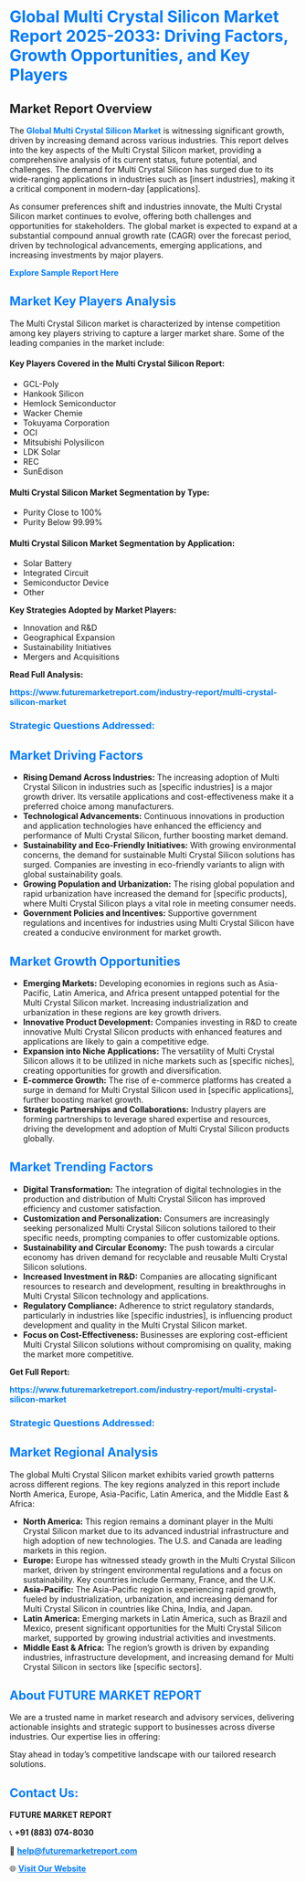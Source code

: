 <h1 style="color: #007BFF;">Global Multi Crystal Silicon Market Report 2025-2033: Driving Factors, Growth Opportunities, and Key Players</h1>

<section id="overview">
<h2>Market Report Overview</h2>
<p>The <a href="https://www.futuremarketreport.com/industry-report/multi-crystal-silicon-market" style="color: #007BFF; text-decoration: none;"><strong>Global Multi Crystal Silicon Market</strong></a> is witnessing significant growth, driven by increasing demand across various industries. This report delves into the key aspects of the Multi Crystal Silicon market, providing a comprehensive analysis of its current status, future potential, and challenges. The demand for Multi Crystal Silicon has surged due to its wide-ranging applications in industries such as [insert industries], making it a critical component in modern-day [applications].</p>
<p>As consumer preferences shift and industries innovate, the Multi Crystal Silicon market continues to evolve, offering both challenges and opportunities for stakeholders. The global market is expected to expand at a substantial compound annual growth rate (CAGR) over the forecast period, driven by technological advancements, emerging applications, and increasing investments by major players.</p>
</section>

<section id="overview">
<p><a href="https://www.futuremarketreport.com/request-sample/reportId=115795" style="color: #007BFF; text-decoration: none;"><strong>Explore Sample Report Here</strong></a></p>
</section>

<section id="key-players">
<h2 style="color: #007BFF;">Market Key Players Analysis</h2>
<p>The Multi Crystal Silicon market is characterized by intense competition among key players striving to capture a larger market share. Some of the leading companies in the market include:</p>
<h4>Key Players Covered in the Multi Crystal Silicon Report:</h4>
<ul><li>GCL-Poly</li><li>Hankook Silicon</li><li>Hemlock Semiconductor</li><li>Wacker Chemie</li><li>Tokuyama Corporation</li><li>OCI</li><li>Mitsubishi Polysilicon</li><li>LDK Solar</li><li>REC</li><li>SunEdison</li></ul>
<h4>Multi Crystal Silicon Market Segmentation by Type:</h4>
<ul><li>Purity Close to 100%</li><li>Purity Below 99.99%</li></ul>

<h4>Multi Crystal Silicon Market Segmentation by Application:</h4>
<ul><li>Solar Battery</li><li>Integrated Circuit</li><li>Semiconductor Device</li><li>Other</li></ul>
<p><strong>Key Strategies Adopted by Market Players:</strong></p>
<ul>
<li>Innovation and R&D</li>
<li>Geographical Expansion</li>
<li>Sustainability Initiatives</li>
<li>Mergers and Acquisitions</li>
</ul>
</section>

<section>
<p><strong>Read Full Analysis: </strong></p><a href="https://www.futuremarketreport.com/industry-report/multi-crystal-silicon-market" style="color: #007BFF; text-decoration: none;"><strong>https://www.futuremarketreport.com/industry-report/multi-crystal-silicon-market</strong></a>
<h3 style="color: #007BFF;">Strategic Questions Addressed:</h3>
</section>

<section id="driving-factors">
<h2 style="color: #007BFF;">Market Driving Factors</h2>
<ul>
<li><strong>Rising Demand Across Industries:</strong> The increasing adoption of Multi Crystal Silicon in industries such as [specific industries] is a major growth driver. Its versatile applications and cost-effectiveness make it a preferred choice among manufacturers.</li>
<li><strong>Technological Advancements:</strong> Continuous innovations in production and application technologies have enhanced the efficiency and performance of Multi Crystal Silicon, further boosting market demand.</li>
<li><strong>Sustainability and Eco-Friendly Initiatives:</strong> With growing environmental concerns, the demand for sustainable Multi Crystal Silicon solutions has surged. Companies are investing in eco-friendly variants to align with global sustainability goals.</li>
<li><strong>Growing Population and Urbanization:</strong> The rising global population and rapid urbanization have increased the demand for [specific products], where Multi Crystal Silicon plays a vital role in meeting consumer needs.</li>
<li><strong>Government Policies and Incentives:</strong> Supportive government regulations and incentives for industries using Multi Crystal Silicon have created a conducive environment for market growth.</li>
</ul>
</section>

<section id="growth-opportunities">
<h2 style="color: #007BFF;">Market Growth Opportunities</h2>
<ul>
<li><strong>Emerging Markets:</strong> Developing economies in regions such as Asia-Pacific, Latin America, and Africa present untapped potential for the Multi Crystal Silicon market. Increasing industrialization and urbanization in these regions are key growth drivers.</li>
<li><strong>Innovative Product Development:</strong> Companies investing in R&D to create innovative Multi Crystal Silicon products with enhanced features and applications are likely to gain a competitive edge.</li>
<li><strong>Expansion into Niche Applications:</strong> The versatility of Multi Crystal Silicon allows it to be utilized in niche markets such as [specific niches], creating opportunities for growth and diversification.</li>
<li><strong>E-commerce Growth:</strong> The rise of e-commerce platforms has created a surge in demand for Multi Crystal Silicon used in [specific applications], further boosting market growth.</li>
<li><strong>Strategic Partnerships and Collaborations:</strong> Industry players are forming partnerships to leverage shared expertise and resources, driving the development and adoption of Multi Crystal Silicon products globally.</li>
</ul>
</section>

<section id="trending-factors">
<h2 style="color: #007BFF;">Market Trending Factors</h2>
<ul>
<li><strong>Digital Transformation:</strong> The integration of digital technologies in the production and distribution of Multi Crystal Silicon has improved efficiency and customer satisfaction.</li>
<li><strong>Customization and Personalization:</strong> Consumers are increasingly seeking personalized Multi Crystal Silicon solutions tailored to their specific needs, prompting companies to offer customizable options.</li>
<li><strong>Sustainability and Circular Economy:</strong> The push towards a circular economy has driven demand for recyclable and reusable Multi Crystal Silicon solutions.</li>
<li><strong>Increased Investment in R&D:</strong> Companies are allocating significant resources to research and development, resulting in breakthroughs in Multi Crystal Silicon technology and applications.</li>
<li><strong>Regulatory Compliance:</strong> Adherence to strict regulatory standards, particularly in industries like [specific industries], is influencing product development and quality in the Multi Crystal Silicon market.</li>
<li><strong>Focus on Cost-Effectiveness:</strong> Businesses are exploring cost-efficient Multi Crystal Silicon solutions without compromising on quality, making the market more competitive.</li>
</ul>
</section>

<section>
<p><strong>Get Full Report: </strong></p><a href="https://www.futuremarketreport.com/industry-report/multi-crystal-silicon-market" style="color: #007BFF; text-decoration: none;"><strong>https://www.futuremarketreport.com/industry-report/multi-crystal-silicon-market</strong></a>
<h3 style="color: #007BFF;">Strategic Questions Addressed:</h3>
</section>


<section id="regional-analysis">
<h2 style="color: #007BFF;">Market Regional Analysis</h2>
<p>The global Multi Crystal Silicon market exhibits varied growth patterns across different regions. The key regions analyzed in this report include North America, Europe, Asia-Pacific, Latin America, and the Middle East & Africa:</p>
<ul>
<li><strong>North America:</strong> This region remains a dominant player in the Multi Crystal Silicon market due to its advanced industrial infrastructure and high adoption of new technologies. The U.S. and Canada are leading markets in this region.</li>
<li><strong>Europe:</strong> Europe has witnessed steady growth in the Multi Crystal Silicon market, driven by stringent environmental regulations and a focus on sustainability. Key countries include Germany, France, and the U.K.</li>
<li><strong>Asia-Pacific:</strong> The Asia-Pacific region is experiencing rapid growth, fueled by industrialization, urbanization, and increasing demand for Multi Crystal Silicon in countries like China, India, and Japan.</li>
<li><strong>Latin America:</strong> Emerging markets in Latin America, such as Brazil and Mexico, present significant opportunities for the Multi Crystal Silicon market, supported by growing industrial activities and investments.</li>
<li><strong>Middle East & Africa:</strong> The region’s growth is driven by expanding industries, infrastructure development, and increasing demand for Multi Crystal Silicon in sectors like [specific sectors].</li>
</ul>
</section>

<footer>
<h2 style="color: #007BFF;">About FUTURE MARKET REPORT</h2>
<p>We are a trusted name in market research and advisory services, delivering actionable insights and strategic support to businesses across diverse industries. Our expertise lies in offering:</p>

<p>Stay ahead in today’s competitive landscape with our tailored research solutions.</p>

<h2 style="color: #007BFF;">Contact Us:</h2>
<p><strong>FUTURE MARKET REPORT</strong></p>
<p>📞 <strong>+91 (883) 074-8030</strong></p>
<p>📧 <strong><a href="mailto:help@futuremarketreport.com" style="color: #007BFF;">help@futuremarketreport.com</a></strong></p>
<p>🌐 <strong><a href="https://www.futuremarketreport.com/" style="color: #007BFF;">Visit Our Website</a></strong></p>
</footer>